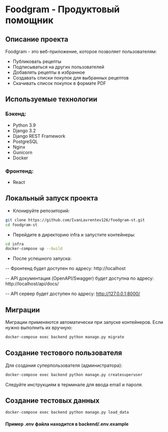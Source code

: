 # Foodgram - Продуктовый помощник
## Описание проекта
Foodgram - это веб-приложение, которое позволяет пользователям:

- Публиковать рецепты
- Подписываться на других пользователей
- Добавлять рецепты в избранное
- Создавать списки покупок для выбранных рецептов
- Скачивать список покупок в формате PDF

## Используемые технологии
### Бэкенд:
- Python 3.9
- Django 3.2
- Django REST Framework
- PostgreSQL
- Nginx
- Gunicorn
- Docker

### Фронтенд:
- React

## Локальный запуск проекта
- Клонируйте репозиторий:

```bash
git clone https://github.com/IvanLavrentev126/foodgram-st.git
cd foodgram-st
```
- Перейдите в директорию infra и запустите контейнеры:
```bash
cd infra
docker-compose up --build
```
- После успешного запуска:

-- Фронтенд будет доступен по адресу: http://localhost

-- API документация (OpenAPI/Swagger) будет доступна по адресу: http://localhost/api/docs/

-- API сервер будет доступен по адресу: http://127.0.0.1:8000/

## Миграции

Миграции применяются автоматически при запуске контейнеров. Если нужно выполнить их вручную:

```bash
docker-compose exec backend python manage.py migrate
```
## Создание тестового пользователя
Для создания суперпользователя (администратора):

```bash
docker-compose exec backend python manage.py createsuperuser
```

Следуйте инструкциям в терминале для ввода email и пароля.

## Создание тестовых данных

```bash
docker-compose exec backend python manage.py load_data
```

#### Пример .env файла находится в backend/.env.example
